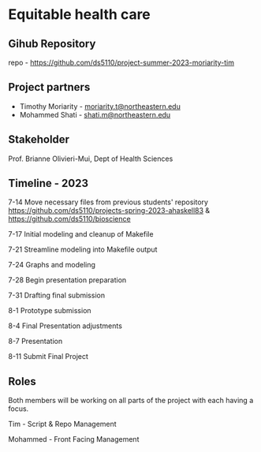 # Equitable health care

## Gihub Repository

repo - https://github.com/ds5110/project-summer-2023-moriarity-tim

## Project partners

* Timothy Moriarity - moriarity.t@northeastern.edu
* Mohammed Shati - shati.m@northeastern.edu

## Stakeholder

Prof. Brianne Olivieri-Mui, Dept of Health Sciences

## Timeline - 2023

7-14  Move necessary files from previous students' repository https://github.com/ds5110/projects-spring-2023-ahaskell83 & https://github.com/ds5110/bioscience

7-17  Initial modeling and cleanup of Makefile

7-21  Streamline modeling into Makefile output

7-24  Graphs and modeling

7-28  Begin presentation preparation

7-31  Drafting final submission

8-1   Prototype submission

8-4   Final Presentation adjustments

8-7   Presentation

8-11  Submit Final Project

## Roles

Both members will be working on all parts of the project with each having a focus.

Tim - Script & Repo Management

Mohammed - Front Facing Management